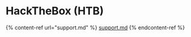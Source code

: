 # HackTheBox (HTB)

{% content-ref url="support.md" %}
[support.md](support.md)
{% endcontent-ref %}
